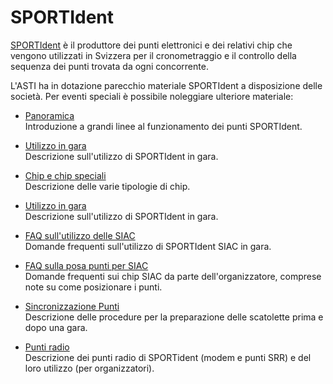 # SPORTIdent

[SPORTIdent](https://sportident.com) è il produttore dei punti elettronici e dei relativi chip che vengono utilizzati in Svizzera per il cronometraggio e il controllo della sequenza dei punti trovata da ogni concorrente.  

L'ASTI ha in dotazione parecchio materiale SPORTIdent a disposizione delle società. Per eventi speciali è possibile noleggiare ulteriore materiale:

- [Panoramica](panoramica.md)  
Introduzione a grandi linee al funzionamento dei punti SPORTIdent.

- [Utilizzo in gara](uso_in_gara.md)  
Descrizione sull'utilizzo di SPORTIdent in gara.

- [Chip e chip speciali](chip.md)  
Descrizione delle varie tipologie di chip.

- [Utilizzo in gara](uso_in_gara.md)  
Descrizione sull'utilizzo di SPORTIdent in gara.

- [FAQ sull'utilizzo delle SIAC](faq_siac.md)  
Domande frequenti sull'utilizzo di SPORTIdent SIAC in gara.

- [FAQ sulla posa punti per SIAC](faq_siac.md#faq-organizzazione)  
Domande frequenti sui chip SIAC da parte dell'organizzatore, comprese note su come posizionare i punti.

- [Sincronizzazione Punti](sincronizzazione_punti.md)  
Descrizione delle procedure per la preparazione delle scatolette prima e dopo una gara.

- [Punti radio](punti_radio.md)  
Descrizione dei punti radio di SPORTident (modem e punti SRR) e del loro utilizzo (per organizzatori).

